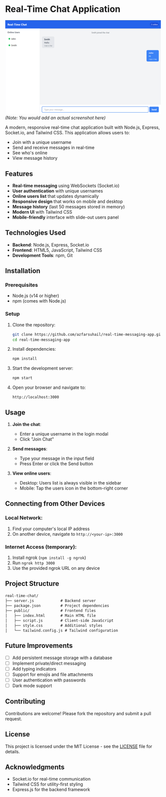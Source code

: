 # Real-Time Chat Application

![Chat App Screenshot](./screenshot.png) *(Note: You would add an actual screenshot here)*

A modern, responsive real-time chat application built with Node.js, Express, Socket.io, and Tailwind CSS. This application allows users to:
- Join with a unique username
- Send and receive messages in real-time
- See who's online
- View message history

## Features

- **Real-time messaging** using WebSockets (Socket.io)
- **User authentication** with unique usernames
- **Online users list** that updates dynamically
- **Responsive design** that works on mobile and desktop
- **Message history** (last 50 messages stored in memory)
- **Modern UI** with Tailwind CSS
- **Mobile-friendly** interface with slide-out users panel

## Technologies Used

- **Backend**: Node.js, Express, Socket.io
- **Frontend**: HTML5, JavaScript, Tailwind CSS
- **Development Tools**: npm, Git

## Installation

### Prerequisites

- Node.js (v14 or higher)
- npm (comes with Node.js)

### Setup

1. Clone the repository:
   ```bash
   git clone https://github.com/azfarsuhail/real-time-messaging-app.git
   cd real-time-messaging-app
   ```

2. Install dependencies:
   ```bash
   npm install
   ```

3. Start the development server:
   ```bash
   npm start
   ```

4. Open your browser and navigate to:
   ```
   http://localhost:3000
   ```

## Usage

1. **Join the chat**:
   - Enter a unique username in the login modal
   - Click "Join Chat"

2. **Send messages**:
   - Type your message in the input field
   - Press Enter or click the Send button

3. **View online users**:
   - Desktop: Users list is always visible in the sidebar
   - Mobile: Tap the users icon in the bottom-right corner

## Connecting from Other Devices

### Local Network:
1. Find your computer's local IP address
2. On another device, navigate to `http://<your-ip>:3000`

### Internet Access (temporary):
1. Install ngrok (`npm install -g ngrok`)
2. Run `ngrok http 3000`
3. Use the provided ngrok URL on any device

## Project Structure

```
real-time-chat/
├── server.js            # Backend server
├── package.json         # Project dependencies
├── public/              # Frontend files
│   ├── index.html       # Main HTML file
│   ├── script.js        # Client-side JavaScript
│   ├── style.css        # Additional styles
│   └── tailwind.config.js # Tailwind configuration
```

## Future Improvements

- [ ] Add persistent message storage with a database
- [ ] Implement private/direct messaging
- [ ] Add typing indicators
- [ ] Support for emojis and file attachments
- [ ] User authentication with passwords
- [ ] Dark mode support

## Contributing

Contributions are welcome! Please fork the repository and submit a pull request.

## License

This project is licensed under the MIT License - see the [LICENSE](LICENSE) file for details.

## Acknowledgments

- Socket.io for real-time communication
- Tailwind CSS for utility-first styling
- Express.js for the backend framework